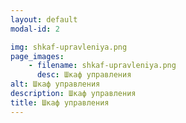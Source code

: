```yaml
---
layout: default
modal-id: 2

img: shkaf-upravleniya.png
page_images:
    - filename: shkaf-upravleniya.png
      desc: Шкаф управления
alt: Шкаф управления
description: Шкаф управления
title: Шкаф управления
---
```


